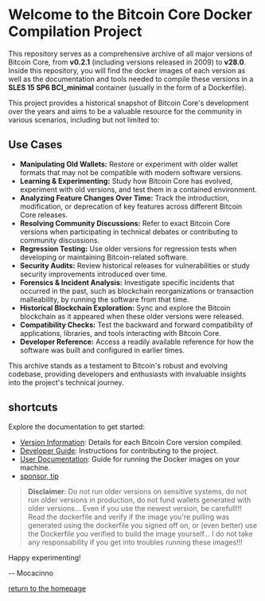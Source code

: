 # Welcome to the Bitcoin Core Docker Compilation Project

This repository serves as a comprehensive archive of all major versions of Bitcoin Core, from **v0.2.1** (including versions released in 2009) to **v28.0**. Inside this repository, you will find the docker images of each version as well as the documentation and tools needed to compile these versions in a **SLES 15 SP6 BCI_minimal** container (usually in the form of a Dockerfile).

This project provides a historical snapshot of Bitcoin Core's development over the years and aims to be a valuable resource for the community in various scenarios, including but not limited to:

## Use Cases

- **Manipulating Old Wallets:** Restore or experiment with older wallet formats that may not be compatible with modern software versions.
- **Learning & Experimenting:** Study how Bitcoin Core has evolved, experiment with old versions, and test them in a contained environment.
- **Analyzing Feature Changes Over Time:** Track the introduction, modification, or deprecation of key features across different Bitcoin Core releases.
- **Resolving Community Discussions:** Refer to exact Bitcoin Core versions when participating in technical debates or contributing to community discussions.
- **Regression Testing:** Use older versions for regression tests when developing or maintaining Bitcoin-related software.
- **Security Audits:** Review historical releases for vulnerabilities or study security improvements introduced over time.
- **Forensics & Incident Analysis:** Investigate specific incidents that occurred in the past, such as blockchain reorganizations or transaction malleability, by running the software from that time.
- **Historical Blockchain Exploration:** Sync and explore the Bitcoin blockchain as it appeared when these older versions were released.
- **Compatibility Checks:** Test the backward and forward compatibility of applications, libraries, and tools interacting with Bitcoin Core.
- **Developer Reference:** Access a readily available reference for how the software was built and configured in earlier times.

This archive stands as a testament to Bitcoin's robust and evolving codebase, providing developers and enthusiasts with invaluable insights into the project's technical journey.

## shortcuts

Explore the documentation to get started:

- [Version Information](./versions/Readme.md): Details for each Bitcoin Core version compiled.
- [Developer Guide](./developers/Readme.md): Instructions for contributing to the project.
- [User Documentation](./userdocs/Readme.md): Guide for running the Docker images on your machine.
- [sponsor, tip](./tip.md)

> **Disclaimer**: Do not run older versions on sensitive systems, do not run older versions in production, do not fund wallets generated with older versions... Even if you use the newest version, be carefull!!! Read the dockerfile and verify if the image you're pulling was generated using the dockerfile you signed off on, or (even better) use the Dockerfile you verified to build the image yourself... I do not take any responsability if you get into troubles running these images!!!

Happy experimenting!

-- Mocacinno

[return to the homepage](https://mocacinno.com)
<!-- Google tag (gtag.js) -->
<script async src="https://www.googletagmanager.com/gtag/js?id=G-BPC6NC6FF9"></script>
<script>
  window.dataLayer = window.dataLayer || [];
  function gtag(){dataLayer.push(arguments);}
  gtag('js', new Date());

  gtag('config', 'G-BPC6NC6FF9');
</script>
